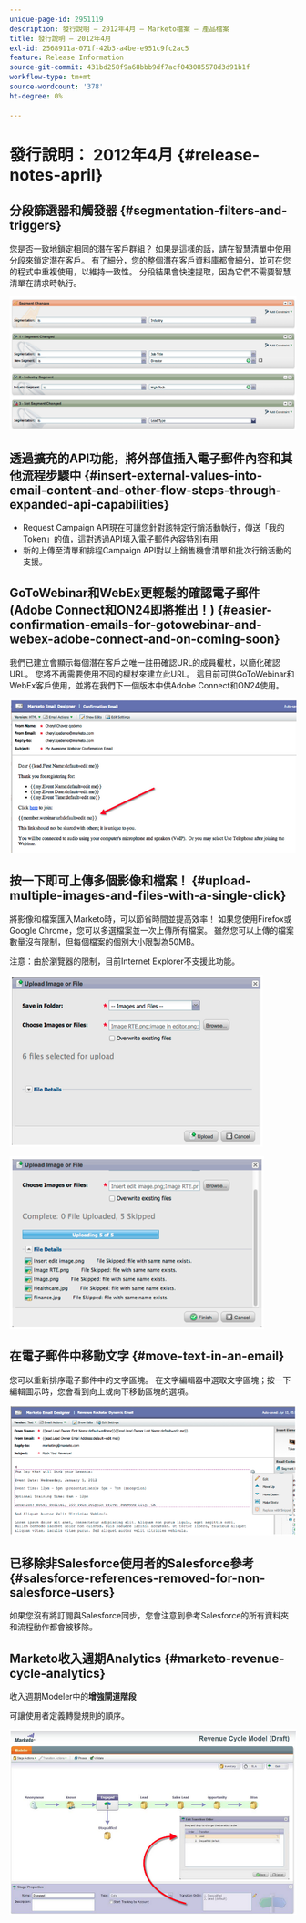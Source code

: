 ```yaml
---
unique-page-id: 2951119
description: 發行說明 — 2012年4月 — Marketo檔案 — 產品檔案
title: 發行說明 — 2012年4月
exl-id: 2568911a-071f-42b3-a4be-e951c9fc2ac5
feature: Release Information
source-git-commit: 431bd258f9a68bbb9df7acf043085578d3d91b1f
workflow-type: tm+mt
source-wordcount: '378'
ht-degree: 0%

---
```


# 發行說明： 2012年4月 {#release-notes-april}

## 分段篩選器和觸發器 {#segmentation-filters-and-triggers}

您是否一致地鎖定相同的潛在客戶群組？ 如果是這樣的話，請在智慧清單中使用分段來鎖定潛在客戶。 有了細分，您的整個潛在客戶資料庫都會細分，並可在您的程式中重複使用，以維持一致性。 分段結果會快速提取，因為它們不需要智慧清單在請求時執行。

![](assets/image2014-9-23-10-3a3-3a57.png)

## 透過擴充的API功能，將外部值插入電子郵件內容和其他流程步驟中 {#insert-external-values-into-email-content-and-other-flow-steps-through-expanded-api-capabilities}

* Request Campaign API現在可讓您針對該特定行銷活動執行，傳送「我的Token」的值，這對透過API填入電子郵件內容特別有用
* 新的上傳至清單和排程Campaign API對以上銷售機會清單和批次行銷活動的支援。

## GoToWebinar和WebEx更輕鬆的確認電子郵件(Adobe Connect和ON24即將推出！) {#easier-confirmation-emails-for-gotowebinar-and-webex-adobe-connect-and-on-coming-soon}

我們已建立會顯示每個潛在客戶之唯一註冊確認URL的成員權杖，以簡化確認URL。 您將不再需要使用不同的權杖來建立此URL。 這目前可供GoToWebinar和WebEx客戶使用，並將在我們下一個版本中供Adobe Connect和ON24使用。

![](assets/image2014-9-23-10-3a4-3a18.png)

## 按一下即可上傳多個影像和檔案！ {#upload-multiple-images-and-files-with-a-single-click}

將影像和檔案匯入Marketo時，可以節省時間並提高效率！ 如果您使用Firefox或Google Chrome，您可以多選檔案並一次上傳所有檔案。 雖然您可以上傳的檔案數量沒有限制，但每個檔案的個別大小限製為50MB。

注意：由於瀏覽器的限制，目前Internet Explorer不支援此功能。

![](assets/image2014-9-23-10-3a4-3a32.png)

![](assets/image2014-9-23-10-3a4-3a46.png)

## 在電子郵件中移動文字 {#move-text-in-an-email}

您可以重新排序電子郵件中的文字區塊。 在文字編輯器中選取文字區塊；按一下編輯圖示時，您會看到向上或向下移動區塊的選項。

![](assets/image2014-9-23-10-3a5-3a1.png)

## 已移除非Salesforce使用者的Salesforce參考 {#salesforce-references-removed-for-non-salesforce-users}

如果您沒有將訂閱與Salesforce同步，您會注意到參考Salesforce的所有資料夾和流程動作都會被移除。

## Marketo收入週期Analytics {#marketo-revenue-cycle-analytics}

收入週期Modeler中的&#x200B;**增強閘道階段**

可讓使用者定義轉變規則的順序。

![](assets/image2014-9-23-10-3a5-3a17.png)
